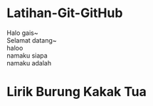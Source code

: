 # Latihan-Git-GitHub

Halo gais~
<br>Selamat datang~
<br>haloo
<br>namaku siapa
<br> namaku adalah
# Lirik Burung Kakak Tua
